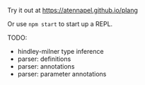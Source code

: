 Try it out at https://atennapel.github.io/plang

Or use `npm start` to start up a REPL.

TODO:
- hindley-milner type inference
- parser: definitions
- parser: annotations
- parser: parameter annotations
